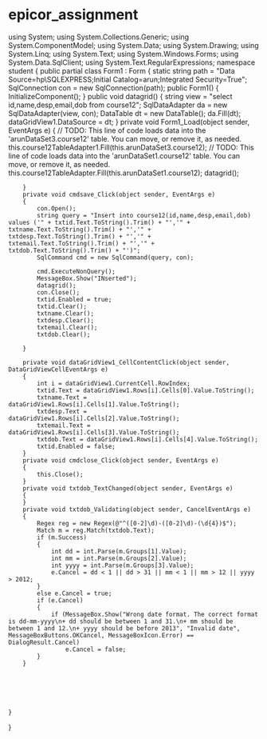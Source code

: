 # epicor_assignment
using System;
using System.Collections.Generic;
using System.ComponentModel;
using System.Data;
using System.Drawing;
using System.Linq;
using System.Text;
using System.Windows.Forms;
using System.Data.SqlClient;
using System.Text.RegularExpressions;
namespace student
{
    public partial class Form1 : Form
    {
        static string path = "Data Source=hp\\SQLEXPRESS;Initial Catalog=arun;Integrated Security=True";
        SqlConnection con = new SqlConnection(path);
        public Form1()
        {
          InitializeComponent();
        }
        public void datagrid()
        {
            string view = "select id,name,desp,email,dob from course12";
            SqlDataAdapter da = new SqlDataAdapter(view, con);
            DataTable dt = new DataTable();
            da.Fill(dt);
            dataGridView1.DataSource = dt;
        }
        private void Form1_Load(object sender, EventArgs e)
        {
            // TODO: This line of code loads data into the 'arunDataSet3.course12' table. You can move, or remove it, as needed.
            this.course12TableAdapter1.Fill(this.arunDataSet3.course12);
            // TODO: This line of code loads data into the 'arunDataSet1.course12' table. You can move, or remove it, as needed.
            this.course12TableAdapter.Fill(this.arunDataSet1.course12);
            datagrid();
           
        }
        private void cmdsave_Click(object sender, EventArgs e)
        {
            con.Open();
            string query = "Insert into course12(id,name,desp,email,dob) values ('" + txtid.Text.ToString().Trim() + "','" +       txtname.Text.ToString().Trim() + "','" + txtdesp.Text.ToString().Trim() + "','" + txtemail.Text.ToString().Trim() + "','" + txtdob.Text.ToString().Trim() + "')";
            SqlCommand cmd = new SqlCommand(query, con);
            
            cmd.ExecuteNonQuery();
            MessageBox.Show("INserted");
            datagrid();
            con.Close();
            txtid.Enabled = true;
            txtid.Clear();
            txtname.Clear();
            txtdesp.Clear();
            txtemail.Clear();
            txtdob.Clear();

        }

        private void dataGridView1_CellContentClick(object sender, DataGridViewCellEventArgs e)
        {
            int i = dataGridView1.CurrentCell.RowIndex;
            txtid.Text = dataGridView1.Rows[i].Cells[0].Value.ToString();
            txtname.Text = dataGridView1.Rows[i].Cells[1].Value.ToString();
            txtdesp.Text = dataGridView1.Rows[i].Cells[2].Value.ToString();
            txtemail.Text = dataGridView1.Rows[i].Cells[3].Value.ToString();
            txtdob.Text = dataGridView1.Rows[i].Cells[4].Value.ToString();
            txtid.Enabled = false;
        }
        private void cmdclose_Click(object sender, EventArgs e)
        {
            this.Close();
        }
        private void txtdob_TextChanged(object sender, EventArgs e)
        {
        }
        private void txtdob_Validating(object sender, CancelEventArgs e)
        {
            Regex reg = new Regex(@"^([0-2]\d)-([0-2]\d)-(\d{4})$");
            Match m = reg.Match(txtdob.Text);
            if (m.Success)
            {
                int dd = int.Parse(m.Groups[1].Value);
                int mm = int.Parse(m.Groups[2].Value);
                int yyyy = int.Parse(m.Groups[3].Value);
                e.Cancel = dd < 1 || dd > 31 || mm < 1 || mm > 12 || yyyy > 2012;
            }
            else e.Cancel = true;
            if (e.Cancel)
            {
                if (MessageBox.Show("Wrong date format. The correct format is dd-mm-yyyy\n+ dd should be between 1 and 31.\n+ mm should be between 1 and 12.\n+ yyyy should be before 2013", "Invalid date", MessageBoxButtons.OKCancel, MessageBoxIcon.Error) == DialogResult.Cancel)
                    e.Cancel = false;
            }
        }


        

        

    }
}
